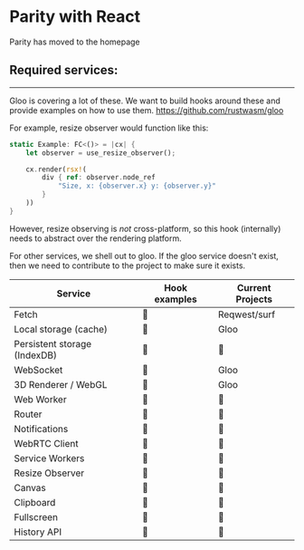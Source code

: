 # Parity with React

Parity has moved to the homepage

## Required services:

---

Gloo is covering a lot of these. We want to build hooks around these and provide examples on how to use them.
https://github.com/rustwasm/gloo

For example, resize observer would function like this:

```rust
static Example: FC<()> = |cx| {
    let observer = use_resize_observer();

    cx.render(rsx!(
        div { ref: observer.node_ref
            "Size, x: {observer.x} y: {observer.y}"
        }
    ))
}
```

However, resize observing is _not_ cross-platform, so this hook (internally) needs to abstract over the rendering platform.

For other services, we shell out to gloo. If the gloo service doesn't exist, then we need to contribute to the project to make sure it exists.

| Service                      | Hook examples | Current Projects |
| ---------------------------- | ------------- | ---------------- |
| Fetch                        | 👀            | Reqwest/surf     |
| Local storage (cache)        | 👀            | Gloo             |
| Persistent storage (IndexDB) | 👀            | 👀               |
| WebSocket                    | 👀            | Gloo             |
| 3D Renderer / WebGL          | 👀            | Gloo             |
| Web Worker                   | 👀            | 👀               |
| Router                       | 👀            | 👀               |
| Notifications                | 👀            | 👀               |
| WebRTC Client                | 👀            | 👀               |
| Service Workers              | 👀            | 👀               |
| Resize Observer              | 👀            | 👀               |
| Canvas                       | 👀            | 👀               |
| Clipboard                    | 👀            | 👀               |
| Fullscreen                   | 👀            | 👀               |
| History API                  | 👀            | 👀               |
